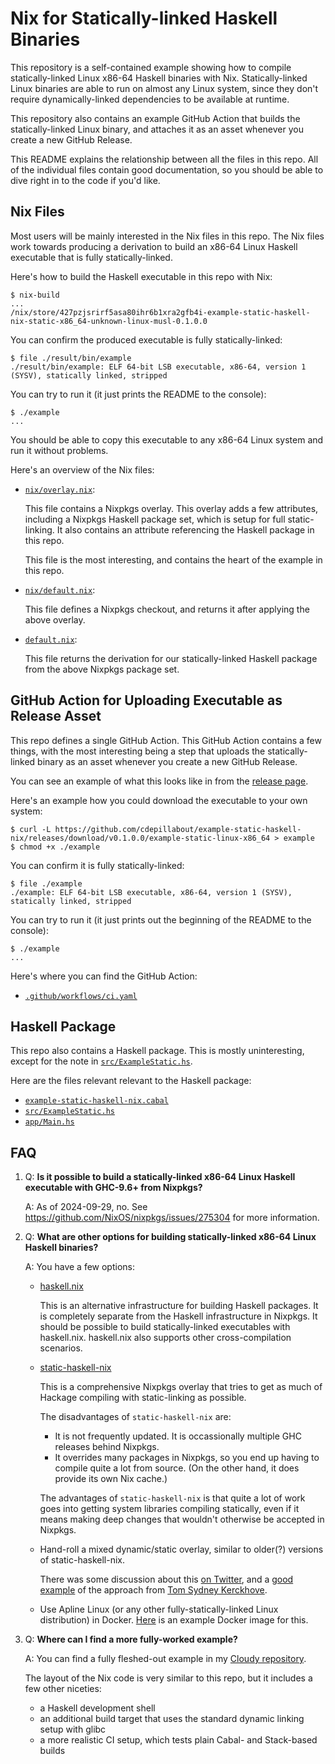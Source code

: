 # Nix for Statically-linked Haskell Binaries

This repository is a self-contained example showing how to compile
statically-linked Linux x86-64 Haskell binaries with Nix. Statically-linked
Linux binaries are able to run on almost any Linux system, since they don't
require dynamically-linked dependencies to be available at runtime.

This repository also contains an example GitHub Action that builds the
statically-linked Linux binary, and attaches it as an asset whenever you
create a new GitHub Release.

This README explains the relationship between all the files in this repo.  All
of the individual files contain good documentation, so you should be able to
dive right in to the code if you'd like.

## Nix Files

Most users will be mainly interested in the Nix files in this repo.  The Nix
files work towards producing a derivation to build an x86-64 Linux Haskell
executable that is fully statically-linked.

Here's how to build the Haskell executable in this repo with Nix:

```console
$ nix-build
...
/nix/store/427pzjsrirf5asa80ihr6b1xra2gfb4i-example-static-haskell-nix-static-x86_64-unknown-linux-musl-0.1.0.0
```

You can confirm the produced executable is fully statically-linked:

```console
$ file ./result/bin/example
./result/bin/example: ELF 64-bit LSB executable, x86-64, version 1 (SYSV), statically linked, stripped
```

You can try to run it (it just prints the README to the console):

```console
$ ./example
...
```

You should be able to copy this executable to any x86-64 Linux system and run it
without problems.

Here's an overview of the Nix files:

- [`nix/overlay.nix`](./nix/overlay.nix):

    This file contains a Nixpkgs overlay.  This overlay adds a few attributes,
    including a Nixpkgs Haskell package set, which is setup for full
    static-linking.  It also contains an attribute referencing the Haskell
    package in this repo.

    This file is the most interesting, and contains the heart of the example in
    this repo.

- [`nix/default.nix`](./nix/default.nix):

    This file defines a Nixpkgs checkout, and returns it after applying the
    above overlay.

- [`default.nix`](./default.nix):

    This file returns the derivation for our statically-linked Haskell package
    from the above Nixpkgs package set.

## GitHub Action for Uploading Executable as Release Asset

This repo defines a single GitHub Action.  This GitHub Action contains a few
things, with the most interesting being a step that uploads the
statically-linked binary as an asset whenever you create a new GitHub Release.

You can see an example of what this looks like in from the
[release page](https://github.com/cdepillabout/example-static-haskell-nix/releases/tag/v0.1.0.0).

Here's an example how you could download the executable to your own system:

```console
$ curl -L https://github.com/cdepillabout/example-static-haskell-nix/releases/download/v0.1.0.0/example-static-linux-x86_64 > example
$ chmod +x ./example
```

You can confirm it is fully statically-linked:

```console
$ file ./example
./example: ELF 64-bit LSB executable, x86-64, version 1 (SYSV), statically linked, stripped
```

You can try to run it (it just prints out the beginning of the README to the console):

```
$ ./example
...
```

Here's where you can find the GitHub Action:

- [`.github/workflows/ci.yaml`](./.github/workflows/ci.yaml)

## Haskell Package

This repo also contains a Haskell package.  This is mostly uninteresting,
except for the note in [`src/ExampleStatic.hs`](./src/ExampleStatic.hs).

Here are the files relevant relevant to the Haskell package:

- [`example-static-haskell-nix.cabal`](./example-static-haskell-nix.cabal)
- [`src/ExampleStatic.hs`](./src/ExampleStatic.hs)
- [`app/Main.hs`](./app/Main.hs)

## FAQ

1. Q: **Is it possible to build a statically-linked x86-64 Linux Haskell executable with GHC-9.6+ from Nixpkgs?**

    A: As of 2024-09-29, no. See <https://github.com/NixOS/nixpkgs/issues/275304>
    for more information.

2. Q: **What are other options for building statically-linked x86-64 Linux Haskell binaries?**

    A: You have a few options:

    - [haskell.nix](https://github.com/input-output-hk/haskell.nix)

        This is an alternative infrastructure for building Haskell packages.
        It is completely separate from the Haskell infrastructure in Nixpkgs.
        It should be possible to build statically-linked executables with
        haskell.nix. haskell.nix also supports other cross-compilation scenarios.

    - [static-haskell-nix](https://github.com/nh2/static-haskell-nix)

        This is a comprehensive Nixpkgs overlay that tries to get as much of
        Hackage compiling with static-linking as possible.

        The disadvantages of `static-haskell-nix` are:

        - It is not frequently updated.  It is occassionally multiple GHC
            releases behind Nixpkgs.
        - It overrides many packages in Nixpkgs, so you end up having to
            compile quite a lot from source.  (On the other hand, it does
            provide its own Nix cache.)

        The advantages of `static-haskell-nix` is that quite a lot of work goes
        into getting system libraries compiling statically, even if it means
        making deep changes that wouldn't otherwise be accepted in Nixpkgs.

    - Hand-roll a mixed dynamic/static overlay, similar to older(?) versions
        of static-haskell-nix.

        There was some discussion about this [on Twitter](https://x.com/kerckhove_ts/status/1840377511789642011),
        and a [good example](https://github.com/NorfairKing/bevel/blob/1394f694806949142d8e2cc63dbd1fd8fb5e2e48/nix/overlay.nix)
        of the approach from [Tom Sydney Kerckhove](https://cs-syd.eu/).

    - Use Apline Linux (or any other fully-statically-linked Linux distribution)
        in Docker.  [Here](https://github.com/utdemir/ghc-musl) is an example
        Docker image for this.

3. Q: **Where can I find a more fully-worked example?**

    A: You can find a fully fleshed-out example in my
    [Cloudy repository](https://github.com/cdepillabout/cloudy).

    The layout of the Nix code is very similar to this repo, but it includes a
    few other niceties:

    - a Haskell development shell
    - an additional build target that uses the standard dynamic linking setup with glibc
    - a more realistic CI setup, which tests plain Cabal- and Stack-based builds
